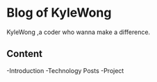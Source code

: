 # Blog of KyleWong
  KyleWong ,a coder who wanna make a difference.
## Content
  -Introduction
  -Technology Posts
  -Project
